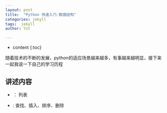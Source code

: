 ```yaml
---
layout: post
title:  "Python 快速入门-数据结构"
categories: jekyll
tags:  jekyll
author: Yzt

---
```


* content
{:toc}

随着技术的不断的发展，python的适应场景越来越多，有事越来越明显，接下来一起我说一下自己的学习历程

## 讲述内容
+ ： 列表

+ : 查找、插入、排序、删除
